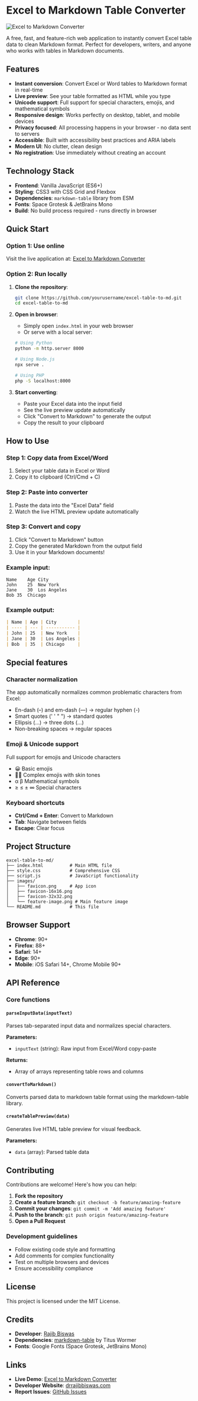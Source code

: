 # Excel to Markdown Table Converter

![Excel to Markdown Converter](images/feature-image.png)

A free, fast, and feature-rich web application to instantly convert Excel table data to clean Markdown format. Perfect for developers, writers, and anyone who works with tables in Markdown documents.

## Features

- **Instant conversion**: Convert Excel or Word tables to Markdown format in real-time
- **Live preview**: See your table formatted as HTML while you type
- **Unicode support**: Full support for special characters, emojis, and mathematical symbols
- **Responsive design**: Works perfectly on desktop, tablet, and mobile devices
- **Privacy focused**: All processing happens in your browser - no data sent to servers
- **Accessible**: Built with accessibility best practices and ARIA labels
- **Modern UI**: No clutter, clean design
- **No registration**: Use immediately without creating an account

## Technology Stack

- **Frontend**: Vanilla JavaScript (ES6+)
- **Styling**: CSS3 with CSS Grid and Flexbox
- **Dependencies**: `markdown-table` library from ESM
- **Fonts**: Space Grotesk & JetBrains Mono
- **Build**: No build process required - runs directly in browser

## Quick Start

### Option 1: Use online
Visit the live application at: [Excel to Markdown Converter](https://ashonko.github.io/excel-to-markdown/)

### Option 2: Run locally

1. **Clone the repository**:
   ```bash
   git clone https://github.com/yourusername/excel-table-to-md.git
   cd excel-table-to-md
   ```

2. **Open in browser**:
   - Simply open `index.html` in your web browser
   - Or serve with a local server:
   ```bash
   # Using Python
   python -m http.server 8000
   
   # Using Node.js
   npx serve .
   
   # Using PHP
   php -S localhost:8000
   ```

3. **Start converting**:
   - Paste your Excel data into the input field
   - See the live preview update automatically
   - Click "Convert to Markdown" to generate the output
   - Copy the result to your clipboard

## How to Use

### Step 1: Copy data from Excel/Word
1. Select your table data in Excel or Word
2. Copy it to clipboard (Ctrl/Cmd + C)

### Step 2: Paste into converter
1. Paste the data into the "Excel Data" field
2. Watch the live HTML preview update automatically

### Step 3: Convert and copy
1. Click "Convert to Markdown" button
2. Copy the generated Markdown from the output field
3. Use it in your Markdown documents!

### Example input:
```
Name	Age	City
John	25	New York
Jane	30	Los Angeles
Bob	35	Chicago
```

### Example output:
```markdown
| Name | Age | City        |
| ---- | --- | ----------- |
| John | 25  | New York    |
| Jane | 30  | Los Angeles |
| Bob  | 35  | Chicago     |
```

## Special features

### Character normalization
The app automatically normalizes common problematic characters from Excel:
- En-dash (–) and em-dash (—) → regular hyphen (-)
- Smart quotes (' ' " ") → standard quotes
- Ellipsis (…) → three dots (...)
- Non-breaking spaces → regular spaces

### Emoji & Unicode support
Full support for emojis and Unicode characters
- 😀 Basic emojis
- 👨‍💻 Complex emojis with skin tones
- α β Mathematical symbols
- ≥ ≤ ± ∞ Special characters

### Keyboard shortcuts
- **Ctrl/Cmd + Enter**: Convert to Markdown
- **Tab**: Navigate between fields
- **Escape**: Clear focus


## Project Structure

```
excel-table-to-md/
├── index.html          # Main HTML file
├── style.css           # Comprehensive CSS
├── script.js           # JavaScript functionality
├── images/
│   ├── favicon.png     # App icon
│   ├── favicon-16x16.png
│   ├── favicon-32x32.png
│   └── feature-image.png # Main feature image
└── README.md           # This file
```

## Browser Support

- **Chrome**: 90+
- **Firefox**: 88+
- **Safari**: 14+
- **Edge**: 90+
- **Mobile**: iOS Safari 14+, Chrome Mobile 90+

## API Reference

### Core functions

#### `parseInputData(inputText)`
Parses tab-separated input data and normalizes special characters.

**Parameters:**
- `inputText` (string): Raw input from Excel/Word copy-paste

**Returns:**
- Array of arrays representing table rows and columns

#### `convertToMarkdown()`
Converts parsed data to markdown table format using the markdown-table library.

#### `createTablePreview(data)`
Generates live HTML table preview for visual feedback.

**Parameters:**
- `data` (array): Parsed table data

## Contributing

Contributions are welcome! Here's how you can help:

1. **Fork the repository**
2. **Create a feature branch**: `git checkout -b feature/amazing-feature`
3. **Commit your changes**: `git commit -m 'Add amazing feature'`
4. **Push to the branch**: `git push origin feature/amazing-feature`
5. **Open a Pull Request**

### Development guidelines
- Follow existing code style and formatting
- Add comments for complex functionality
- Test on multiple browsers and devices
- Ensure accessibility compliance

## License

This project is licensed under the MIT License.

## Credits

- **Developer**: [Rajib Biswas](https://drrajibbiswas.com/)
- **Dependencies**: [markdown-table](https://github.com/wooorm/markdown-table) by Titus Wormer
- **Fonts**: Google Fonts (Space Grotesk, JetBrains Mono)

## Links

- **Live Demo**: [Excel to Markdown Converter](https://ashonko.github.io/excel-to-markdown/)
- **Developer Website**: [drrajibbiswas.com](https://drrajibbiswas.com/)
- **Report Issues**: [GitHub Issues](https://github.com/yourusername/excel-table-to-md/issues)